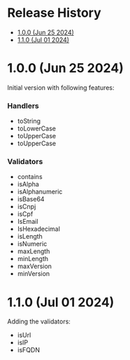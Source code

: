 # Release History <!-- omit in toc -->

- [1.0.0 (Jun 25 2024)](#100-jun-25-2024)
- [1.1.0 (Jul 01 2024)](#110-jul-01-2024)

# 1.0.0 (Jun 25 2024)

Initial version with following features:

### Handlers <!-- omit in toc -->

- toString
- toLowerCase
- toUpperCase
- toUpperCase

### Validators <!-- omit in toc -->

- contains
- isAlpha
- isAlphanumeric
- isBase64
- isCnpj
- isCpf
- IsEmail
- IsHexadecimal
- isLength
- isNumeric
- maxLength
- minLength
- maxVersion
- minVersion

# 1.1.0 (Jul 01 2024)

Adding the validators:

- isUrl
- isIP
- isFQDN
